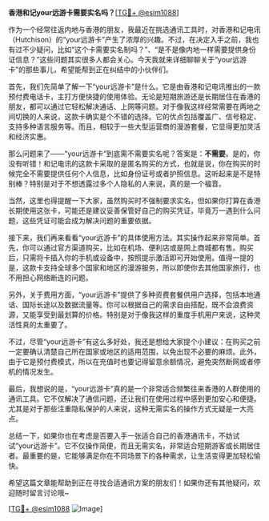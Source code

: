 **香港和记your远游卡需要实名吗？**[[TG💪+ @esim1088](https://t.me/s/esim1088)]

作为一个经常往返内地与香港的朋友，我最近在挑选通讯工具时，对香港和记电讯（Hutchison）的“your远游卡”产生了浓厚的兴趣。不过，在决定入手之前，我也有过不少疑问，比如“这个卡需要实名制吗？”、“是不是像内地一样需要提供身份证信息？”这些问题其实很多人都会关心。今天我就来详细聊聊关于“your远游卡”的那些事儿，希望能帮到正在纠结中的小伙伴们。

首先，我们先简单了解一下“your远游卡”是什么。它是由香港和记电讯推出的一款预付费电话卡，主打方便快捷的使用体验。无论是短期旅游还是长期居住在香港的朋友，都可以通过它轻松解决通话、上网等问题。对于像我这样经常需要在两地之间切换的人来说，这款卡确实是个不错的选择。它的优点包括覆盖广、信号稳定、支持多种语言服务等。而且，相较于一些大型运营商的漫游套餐，它显得更加灵活和经济实惠。

那么问题来了——“your远游卡”到底需不需要实名呢？答案是：**不需要**。是的，你没有听错！和记电讯的这款卡采取的是匿名购买的方式，也就是说，你在购买的时候完全不需要提供任何个人信息，比如身份证号或者护照信息。这听起来是不是特别棒？特别是对于不想透露过多个人隐私的人来说，真的是一个福音。

当然，这里也得提醒一下大家，虽然购买时不强制要求实名，但如果你打算在香港长期使用这张卡，可能还是建议妥善保管好自己的购买凭证，毕竟万一遇到什么问题，这些凭证可能会成为解决问题的重要依据。

接下来，我们再来看看“your远游卡”的具体使用方法。其实操作起来非常简单。首先，你可以通过官方渠道购买，比如在机场、便利店或是网上商城都有售。购买后，只需将卡插入你的手机或设备中，按照提示激活即可开始使用。值得一提的是，这款卡支持全球多个国家和地区的漫游服务，所以即使你去其他国家旅行，也不用担心网络断连的问题。

另外，关于费用方面，“your远游卡”提供了多种资费套餐供用户选择，包括本地通话、国际长途以及数据流量等。你可以根据自己的需求自由搭配，既不会浪费资源，又能享受到最划算的价格。特别是对于像我这样的重度手机用户来说，这种灵活性真的太重要了。

不过，尽管“your远游卡”有这么多好处，我还是想给大家提个小建议：在购买之前一定要确认清楚自己所在国家或地区的适用范围，以免出现不必要的麻烦。此外，由于它是预付费模式，所以在充值时也要记得留意余额情况，避免突然断网或者停机的情况发生。

最后，我想说的是，“your远游卡”真的是一个非常适合频繁往来香港的人群使用的通讯工具。它不仅解决了通信问题，还让我们在使用过程中感到更加安心和便捷。尤其是对于那些注重隐私保护的人来说，这种无需实名的操作方式无疑是一大亮点。

总结一下，如果你也在考虑是否要入手一张适合自己的香港通讯卡，不妨试试“your远游卡”。它不仅操作简便，而且无需实名，非常适合短期游客或长期居住者。最重要的是，它能够满足你在不同场景下的各种需求，让生活变得更加轻松愉快。

希望这篇文章能帮助到正在寻找合适通讯方案的朋友们！如果你还有其他疑问，欢迎随时留言讨论哦~ 

[[TG💪+ @esim1088](https://t.me/s/esim1088) ![Image](https://i.postimg.cc/4NQfJmqS/Snipaste-2025-05-13-00-14-12.png)]